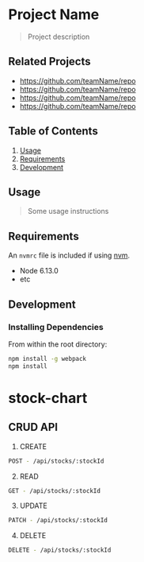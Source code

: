 # Project Name

> Project description

## Related Projects

  - https://github.com/teamName/repo
  - https://github.com/teamName/repo
  - https://github.com/teamName/repo
  - https://github.com/teamName/repo

## Table of Contents

1. [Usage](#Usage)
1. [Requirements](#requirements)
1. [Development](#development)

## Usage

> Some usage instructions

## Requirements

An `nvmrc` file is included if using [nvm](https://github.com/creationix/nvm).

- Node 6.13.0
- etc

## Development

### Installing Dependencies

From within the root directory:

```sh
npm install -g webpack
npm install
```

# stock-chart

## CRUD API

1. CREATE

```sh
POST - /api/stocks/:stockId
```

2. READ

```sh
GET - /api/stocks/:stockId
```

3. UPDATE

```sh
PATCH - /api/stocks/:stockId
```

4. DELETE

```sh
DELETE - /api/stocks/:stockId
```

